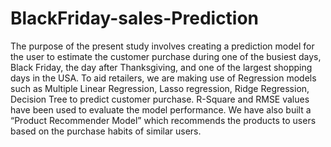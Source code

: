 # BlackFriday-sales-Prediction

The purpose of the present study involves creating a prediction model for the user to estimate the
customer purchase during one of the busiest days, Black Friday, the day after Thanksgiving, and one of the
largest shopping days in the USA. To aid retailers, we are making use of Regression models such as
Multiple Linear Regression, Lasso regression, Ridge Regression, Decision Tree to predict customer
purchase. R-Square and RMSE values have been used to evaluate the model performance. We have also
built a “Product Recommender Model” which recommends the products to users based on the purchase
habits of similar users.

